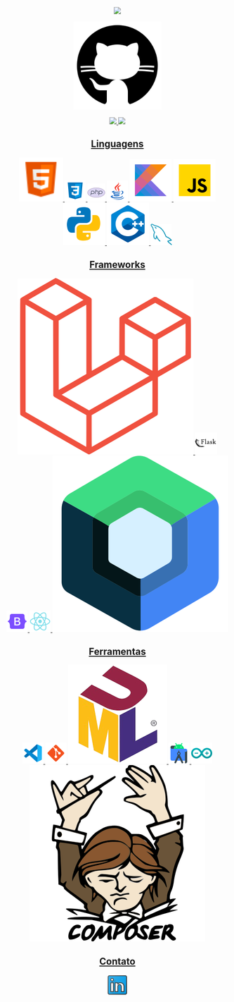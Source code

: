 <!-- Olá mensagem de apresentação com animação -->
<p align="center">
  <img src="https://readme-typing-svg.herokuapp.com/?lines=Seja+bem-vindo;Meu+nome+é;Joao+Pedro+Silva+de+Oliveira&center=true&width=380&height=45">
</p>


<!-- Foto -->
<p align="center">
  <img src="icons/github-500.png" alt="Foto do Joao Pedro" height="200"/>
</p>

<div align="center">
  <a href="https://github.com/joaop0102">
  <img height="180em" src="https://github-readme-stats.vercel.app/api?username=joaop0102&show_icons=true&theme=dark&include_all_commits=true&count_private=true"/>
  <img height="180em" src="https://github-readme-stats.vercel.app/api/top-langs/?username=joaop0102&layout=compact&langs_count=7&theme=dark"/>
</div>
                                          
        
<!-- Ícones de linguagens -->
<h2 align="center">Linguagens</h2>
<p align="center">
  <img src="icons/html5.png" height="100"/> 
  <img src="icons/css3.png"/>
  <img src="icons/php.png"/> 
  <img src="icons/java.png"/>
  <img src="kotlin.png"/>
  <img src="javascript.png"/>
  <img src="python.png"/>
  <img src="c.png"/>
  <img src="icons/mysql.png"/>
</p>

<h2 align="center">Frameworks</h2>
<p align="center">
  <img src="icons/laravel.png"/>
  <img src="icons/flask.png">
  <img src="icons/bootstrap.png">
  <img src="icons/reactjs.png">
  <img src="icons/jetpackcompose.png">
</p>

<h2 align="center">Ferramentas</h2>
<p align="center">
  <img src="icons/vs-code.png"/>
  <img src="icons/git.png"/>
  <img src="icons/uml.png"/>
  <img src="icons/android-studio.png"/>
  <img src="icons/arduino-ide.png"/>
  <img src="icons/composer.png"/>
</p>
     
<div> 
  <h2 align="center">Contato</h2>
  <p align="center">
  <a href="https://www.linkedin.com/in/jo%C3%A3o-pedro-s-172b69274/" target="_blank"><img src="icons/img-linkedin.png"></a>
  </p>
</div>
